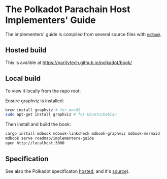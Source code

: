 # The Polkadot Parachain Host Implementers' Guide

The implementers' guide is compiled from several source files with [`mdBook`](https://github.com/rust-lang/mdBook).

## Hosted build

This is avalible at https://paritytech.github.io/polkadot/book/

## Local build

To view it locally from the repo root:

Ensure graphviz is installed:
```sh
brew install graphviz # for macOS
sudo apt-get install graphviz # for Ubuntu/Debian
```

Then install and build the book:

```sh
cargo install mdbook mdbook-linkcheck mdbook-graphviz mdbook-mermaid
mdbook serve roadmap/implementers-guide
open http://localhost:3000
```

## Specification

See also the Polkadot specificaton [hosted](https://spec.polkadot.network/), and it's [source](https://github.com/w3f/polkadot-spec)).
